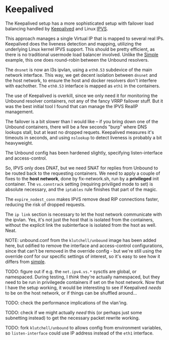 Keepalived
==========

The Keepalived setup has a more sophisticated setup with failover load balancing
handled by [Keepalived](https://www.keepalived.org/) and Linux
[IPVS](http://www.linuxvirtualserver.org/).

This approach manages a single Virtual IP that is mapped to several real IPs.
Keepalived does the liveness detection and mapping, utilizing the underlying
Linux kernel IPVS support. This should be pretty efficient, as there is no
traditional usermode load balancer involved. Unlike the [Simple](../simple/)
example, this one does round-robin between the Unbound resolvers.

The `dnsnet` is now an l3s ipvlan, using a `eth0.53` subdevice of the main
network interface. This way, we get decent isolation between `dnsnet` and the
host network, to ensure the host and docker resolvers don't interfere with
eachother. The `eth0.53` interface is mapped as `eth1` in the containers.

The use of Keepalived is overkill, since we only need it for monitoring the
Unbound resolver containers, not any of the fancy VRRP failover stuff. But it
was the best initial tool I found that can manage the IPVS RealIP management.

The failover is a bit slower than I would like – if you bring down one of the
Unbound containers, there will be a few seconds "burp" where DNS lookups stall,
but at least no dropped requets. Keepalived measures it's timeouts in seconds,
and using `nslookup` to detect liveness is probably a bit heavyweight.

The Unbound config has been hardened slightly, specifying listen-interface and
access-control.

So, IPVS only does DNAT, but we need SNAT for replies from Unbound to be routed
back to the requesting containers. We need to apply a couple of fixes to the
**host network**, done by fix-network.sh, run by a **privileged** init container.
The `vs.conntrack` setting (requiring priviliged mode to set) is absolute necessary,
and the `iptables` rule finishes that part of the magic.

The `expire_nodest_conn` makes IPVS remove dead RIP connections faster, reducing
the risk of dropped requests.

The `ip link` section is necessary to let the host network communicate with the
ipvlan. Yes, it's not just the host that is isolated from the containers,
without the explicit link the subinterface is isolated from the hsot as well.
Neat.

NOTE: unbound.conf from the `klutchell/unbound` image has been added here, but
odified to remove the interface and access-control configurations, since that
can't be removed in the override config - but we're still using the override
conf for our specific settings of interest, so it's easy to see how it differs
from [simple](../simple/).

TODO: figure out if e.g. the `net.ipv4.vs.*` sysctls are global, or namespaced.
During testing, I *think* they're actually namespaced, but they need to be run
in privilegede containers if set on the host network. Now that I have the setup
working, it would be interesting to see if Keepalived *needs* to be on the host
network, or if things can be shuffled around...

TODO: check the performance implications of the vlan'ing.

TODO: check if we might actually *need* this (or perhaps just some subnetting
instead) to get the necessary packet rewrite working.

TODO: fork `klutchell/unbound` to allows config from environment variables,
so `listen-interface` could use IP address instead of the `eth1` interface.
